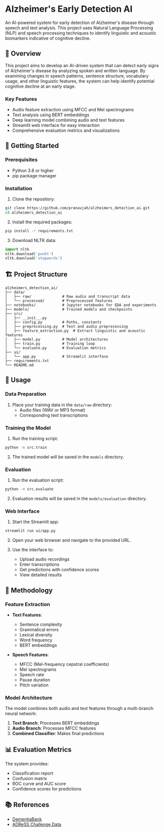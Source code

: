 # Alzheimer's Early Detection AI

An AI-powered system for early detection of Alzheimer's disease through speech and text analysis. This project uses Natural Language Processing (NLP) and speech processing techniques to identify linguistic and acoustic biomarkers indicative of cognitive decline.

## 🧠 Overview

This project aims to develop an AI-driven system that can detect early signs of Alzheimer's disease by analyzing spoken and written language. By examining changes in speech patterns, sentence structure, vocabulary usage, and other linguistic features, the system can help identify potential cognitive decline at an early stage.

### Key Features
- Audio feature extraction using MFCC and Mel spectrograms
- Text analysis using BERT embeddings
- Deep learning model combining audio and text features
- Streamlit web interface for easy interaction
- Comprehensive evaluation metrics and visualizations

## 🚀 Getting Started

### Prerequisites
- Python 3.8 or higher
- pip package manager

### Installation

1. Clone the repository:
```bash
git clone https://github.com/pranavjah/alzheimers_detection_ai.git
cd alzheimers_detection_ai
```

2. Install the required packages:
```bash
pip install -r requirements.txt
```

3. Download NLTK data:
```python
import nltk
nltk.download('punkt')
nltk.download('stopwords')
```

## 🏗️ Project Structure

```
alzheimers_detection_ai/
├── data/
│   ├── raw/              # Raw audio and transcript data
│   └── processed/        # Preprocessed features
├── notebooks/            # Jupyter notebooks for EDA and experiments
├── models/               # Trained models and checkpoints
├── src/
│   ├── __init__.py
│   ├── config.py         # Paths, constants
│   ├── preprocessing.py  # Text and audio preprocessing
│   ├── feature_extraction.py  # Extract linguistic and acoustic features
│   ├── model.py          # Model architectures
│   ├── train.py          # Training loop
│   └── evaluate.py       # Evaluation metrics
├── ui/
│   └── app.py            # Streamlit interface
├── requirements.txt
└── README.md
```

## 🎯 Usage

### Data Preparation

1. Place your training data in the `data/raw` directory:
   - Audio files (WAV or MP3 format)
   - Corresponding text transcriptions

### Training the Model

1. Run the training script:
```bash
python -m src.train
```

2. The trained model will be saved in the `models` directory.

### Evaluation

1. Run the evaluation script:
```bash
python -m src.evaluate
```

2. Evaluation results will be saved in the `models/evaluation` directory.

### Web Interface

1. Start the Streamlit app:
```bash
streamlit run ui/app.py
```

2. Open your web browser and navigate to the provided URL.

3. Use the interface to:
   - Upload audio recordings
   - Enter transcriptions
   - Get predictions with confidence scores
   - View detailed results

## 🔬 Methodology

### Feature Extraction

- **Text Features**:
  - Sentence complexity
  - Grammatical errors
  - Lexical diversity
  - Word frequency
  - BERT embeddings

- **Speech Features**:
  - MFCC (Mel-frequency cepstral coefficients)
  - Mel spectrograms
  - Speech rate
  - Pause duration
  - Pitch variation

### Model Architecture

The model combines both audio and text features through a multi-branch neural network:

1. **Text Branch**: Processes BERT embeddings
2. **Audio Branch**: Processes MFCC features
3. **Combined Classifier**: Makes final predictions

## 📊 Evaluation Metrics

The system provides:
- Classification report
- Confusion matrix
- ROC curve and AUC score
- Confidence scores for predictions

## 📚 References

- [DementiaBank](https://dementia.talkbank.org/)
- [ADReSS Challenge Data](https://www.isca-speech.org/archive/interspeech_2020/abstracts/1177.html)